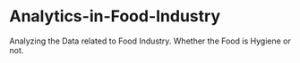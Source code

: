 # Analytics-in-Food-Industry
Analyzing the Data related to Food Industry.  Whether the Food is Hygiene or not.
